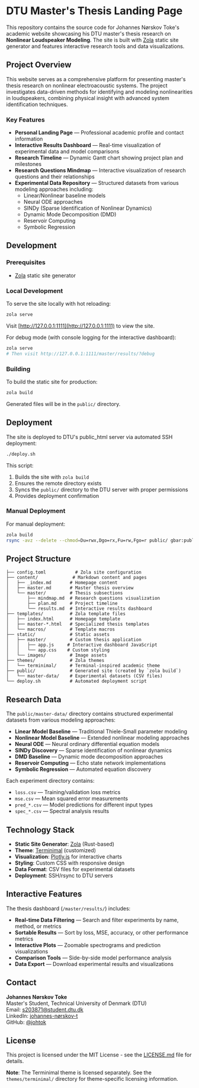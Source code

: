 # DTU Master's Thesis Landing Page

This repository contains the source code for Johannes Nørskov Toke's academic website showcasing his DTU master's thesis research on **Nonlinear Loudspeaker Modeling**. The site is built with [Zola](https://www.getzola.org/) static site generator and features interactive research tools and data visualizations.

## Project Overview

This website serves as a comprehensive platform for presenting master's thesis research on nonlinear electroacoustic systems. The project investigates data-driven methods for identifying and modeling nonlinearities in loudspeakers, combining physical insight with advanced system identification techniques.

### Key Features
- **Personal Landing Page** — Professional academic profile and contact information
- **Interactive Results Dashboard** — Real-time visualization of experimental data and model comparisons
- **Research Timeline** — Dynamic Gantt chart showing project plan and milestones
- **Research Questions Mindmap** — Interactive visualization of research questions and their relationships
- **Experimental Data Repository** — Structured datasets from various modeling approaches including:
  - Linear/Nonlinear baseline models
  - Neural ODE approaches
  - SINDy (Sparse Identification of Nonlinear Dynamics)
  - Dynamic Mode Decomposition (DMD)
  - Reservoir Computing
  - Symbolic Regression

## Development

### Prerequisites
- [Zola](https://www.getzola.org/documentation/getting-started/installation/) static site generator

### Local Development
To serve the site locally with hot reloading:
```bash
zola serve
```
Visit [http://127.0.0.1:1111](http://127.0.0.1:1111) to view the site.

For debug mode (with console logging for the interactive dashboard):
```bash
zola serve
# Then visit http://127.0.0.1:1111/master/results/?debug
```

### Building
To build the static site for production:
```bash
zola build
```
Generated files will be in the `public/` directory.

## Deployment

The site is deployed to DTU's public_html server via automated SSH deployment:

```bash
./deploy.sh
```

This script:
1. Builds the site with `zola build`
2. Ensures the remote directory exists
3. Syncs the `public/` directory to the DTU server with proper permissions
4. Provides deployment confirmation

### Manual Deployment
For manual deployment:
```bash
zola build
rsync -avz --delete --chmod=Du=rwx,Dgo=rx,Fu=rw,Fgo=r public/ gbar:public_html/
```

## Project Structure

```
├── config.toml           # Zola site configuration
├── content/             # Markdown content and pages
│   ├── _index.md       # Homepage content
│   ├── master.md       # Master thesis overview
│   └── master/         # Thesis subsections
│       ├── mindmap.md  # Research questions visualization
│       ├── plan.md     # Project timeline
│       └── results.md  # Interactive results dashboard
├── templates/          # Zola template files
│   ├── index.html      # Homepage template
│   ├── master-*.html   # Specialized thesis templates
│   └── macros/         # Template macros
├── static/             # Static assets
│   ├── master/         # Custom thesis application
│   │   ├── app.js     # Interactive dashboard JavaScript
│   │   └── app.css    # Custom styling
│   └── images/         # Image assets
├── themes/             # Zola themes
│   └── terminimal/     # Terminal-inspired academic theme
├── public/             # Generated site (created by `zola build`)
│   └── master-data/    # Experimental datasets (CSV files)
└── deploy.sh           # Automated deployment script
```

## Research Data

The `public/master-data/` directory contains structured experimental datasets from various modeling approaches:

- **Linear Model Baseline** — Traditional Thiele-Small parameter modeling
- **Nonlinear Model Baseline** — Extended nonlinear modeling approaches  
- **Neural ODE** — Neural ordinary differential equation models
- **SINDy Discovery** — Sparse identification of nonlinear dynamics
- **DMD Baseline** — Dynamic mode decomposition approaches
- **Reservoir Computing** — Echo state network implementations
- **Symbolic Regression** — Automated equation discovery

Each experiment directory contains:
- `loss.csv` — Training/validation loss metrics
- `mse.csv` — Mean squared error measurements
- `pred_*.csv` — Model predictions for different input types
- `spec_*.csv` — Spectral analysis results

## Technology Stack

- **Static Site Generator**: [Zola](https://www.getzola.org/) (Rust-based)
- **Theme**: [Terminimal](https://github.com/pawroman/zola-theme-terminimal) (customized)
- **Visualization**: [Plotly.js](https://plotly.com/javascript/) for interactive charts
- **Styling**: Custom CSS with responsive design
- **Data Format**: CSV files for experimental datasets
- **Deployment**: SSH/rsync to DTU servers

## Interactive Features

The thesis dashboard (`/master/results/`) includes:
- **Real-time Data Filtering** — Search and filter experiments by name, method, or metrics
- **Sortable Results** — Sort by loss, MSE, accuracy, or other performance metrics
- **Interactive Plots** — Zoomable spectrograms and prediction visualizations
- **Comparison Tools** — Side-by-side model performance analysis
- **Data Export** — Download experimental results and visualizations

## Contact

**Johannes Nørskov Toke**  
Master's Student, Technical University of Denmark (DTU)  
Email: s203871@student.dtu.dk  
LinkedIn: [johannes-nørskov-t](https://www.linkedin.com/in/johannes-n%C3%B8rskov-t-6b3a24134/)  
GitHub: [@johtok](https://github.com/johtok)

## License

This project is licensed under the MIT License - see the [LICENSE.md](LICENSE.md) file for details.

**Note**: The Terminimal theme is licensed separately. See the `themes/terminimal/` directory for theme-specific licensing information.
